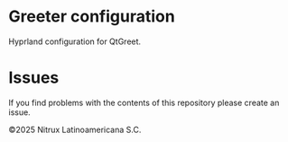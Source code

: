 # Greeter configuration
Hyprland configuration for QtGreet.

# Issues
If you find problems with the contents of this repository please create an issue.

©2025 Nitrux Latinoamericana S.C.
